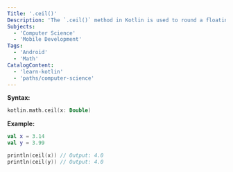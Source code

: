 ```yaml
---
Title: '.ceil()'
Description: 'The `.ceil()` method in Kotlin is used to round a floating-point number up to the nearest integer.'
Subjects:
  - 'Computer Science'
  - 'Mobile Development'
Tags:
  - 'Android'
  - 'Math'
CatalogContent:
  - 'learn-kotlin'
  - 'paths/computer-science'
---
```


**Syntax:** 
  ```kotlin
  kotlin.math.ceil(x: Double)
```

**Example:** 
```kotlin
val x = 3.14
val y = 3.99

println(ceil(x)) // Output: 4.0
println(ceil(y)) // Output: 4.0

```